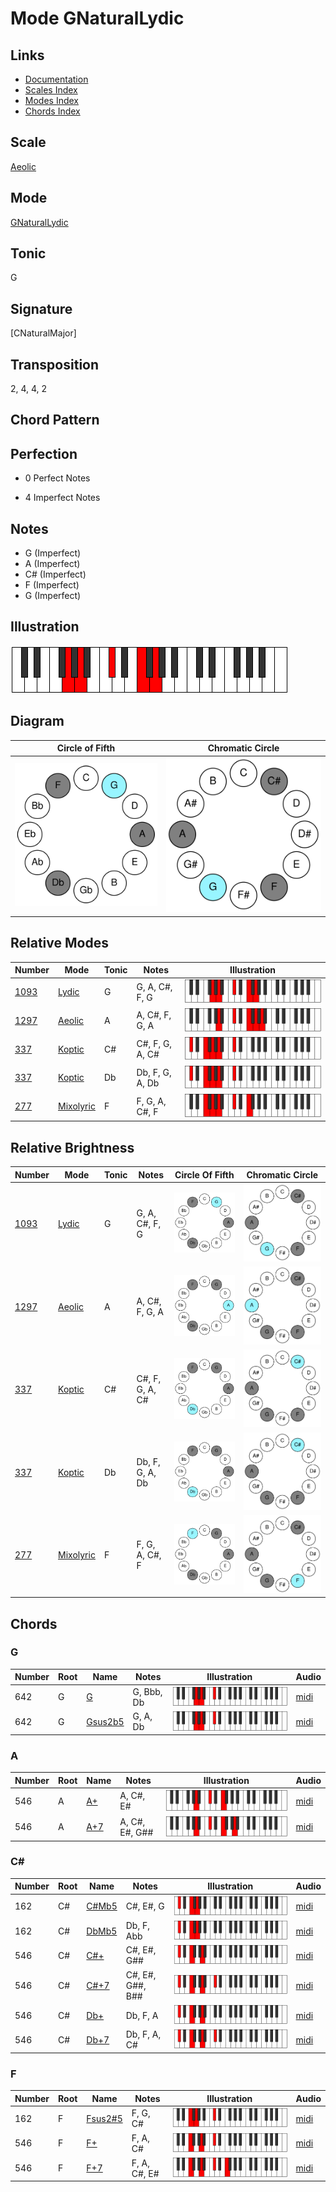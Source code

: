 # Mode GNaturalLydic

## Links

- [Documentation](README.md)
- [Scales Index](Scales.md)
- [Modes Index](Modes.md)
- [Chords Index](Chords.md)

## Scale

[Aeolic](ScaleAeolic.md)

## Mode

[GNaturalLydic](ModeGNaturalLydic.md)

## Tonic

G

## Signature

[CNaturalMajor]

## Transposition

2, 4, 4, 2

## Chord Pattern



## Perfection

 - 0 Perfect Notes

 - 4 Imperfect Notes

## Notes

- G (Imperfect)
- A (Imperfect)
- C# (Imperfect)
- F (Imperfect)
- G (Imperfect)

## Illustration

![GNaturalLydic](ModeGNaturalLydic.png)

## Diagram

| Circle of Fifth | Chromatic Circle |
|-----------------|------------------|
| ![GNaturalLydic](CircleOfFifthModeGNaturalLydic.svg) | ![GNaturalLydic](ChromaticCircleModeGNaturalLydic.svg) |
## Relative Modes

| Number | Mode | Tonic | Notes | Illustration |
|--------|------|-------|-------|--------------|
| [1093](https://ianring.com/musictheory/scales/1093) | [Lydic](ModeLydic.md) | G | G, A, C#, F, G | ![GNaturalLydic](ModeGNaturalLydic.png) |
| [1297](https://ianring.com/musictheory/scales/1297) | [Aeolic](ModeAeolic.md) | A | A, C#, F, G, A | ![ANaturalAeolic](ModeANaturalAeolic.png) |
| [337](https://ianring.com/musictheory/scales/337) | [Koptic](ModeKoptic.md) | C# | C#, F, G, A, C# | ![CSharpKoptic](ModeCSharpKoptic.png) |
| [337](https://ianring.com/musictheory/scales/337) | [Koptic](ModeKoptic.md) | Db | Db, F, G, A, Db | ![DFlatKoptic](ModeDFlatKoptic.png) |
| [277](https://ianring.com/musictheory/scales/277) | [Mixolyric](ModeMixolyric.md) | F | F, G, A, C#, F | ![FNaturalMixolyric](ModeFNaturalMixolyric.png) |
## Relative Brightness

| Number | Mode | Tonic | Notes | Circle Of Fifth | Chromatic Circle |
|--------|------|-------|-------|-----------------|------------------|
| [1093](https://ianring.com/musictheory/scales/1093) | [Lydic](ModeLydic.md) | G | G, A, C#, F, G | ![GNaturalLydic](CircleOfFifthModeGNaturalLydic.svg) | ![GNaturalLydic](ChromaticCircleModeGNaturalLydic.svg) |
| [1297](https://ianring.com/musictheory/scales/1297) | [Aeolic](ModeAeolic.md) | A | A, C#, F, G, A | ![ANaturalAeolic](CircleOfFifthModeANaturalAeolic.svg) | ![ANaturalAeolic](ChromaticCircleModeANaturalAeolic.svg) |
| [337](https://ianring.com/musictheory/scales/337) | [Koptic](ModeKoptic.md) | C# | C#, F, G, A, C# | ![CSharpKoptic](CircleOfFifthModeCSharpKoptic.svg) | ![CSharpKoptic](ChromaticCircleModeCSharpKoptic.svg) |
| [337](https://ianring.com/musictheory/scales/337) | [Koptic](ModeKoptic.md) | Db | Db, F, G, A, Db | ![DFlatKoptic](CircleOfFifthModeDFlatKoptic.svg) | ![DFlatKoptic](ChromaticCircleModeDFlatKoptic.svg) |
| [277](https://ianring.com/musictheory/scales/277) | [Mixolyric](ModeMixolyric.md) | F | F, G, A, C#, F | ![FNaturalMixolyric](CircleOfFifthModeFNaturalMixolyric.svg) | ![FNaturalMixolyric](ChromaticCircleModeFNaturalMixolyric.svg) |

## Chords

### G

| Number | Root | Name | Notes | Illustration | Audio |
|--------|------|------|-------|--------------|-------|
| 642 | G | [G](ChordGNaturalDiminishedFlatThird.md) | G, Bbb, Db | ![G](ChordGNaturalDiminishedFlatThirdRootPosition.png) | [midi](ChordGNaturalDiminishedFlatThirdRootPosition.mid) |
| 642 | G | [Gsus2b5](ChordGNaturalSuspendedSecondFlatFifth.md) | G, A, Db | ![Gsus2b5](ChordGNaturalSuspendedSecondFlatFifthRootPosition.png) | [midi](ChordGNaturalSuspendedSecondFlatFifthRootPosition.mid) |

### A

| Number | Root | Name | Notes | Illustration | Audio |
|--------|------|------|-------|--------------|-------|
| 546 | A | [A+](ChordANaturalAugmented.md) | A, C#, E# | ![A+](ChordANaturalAugmentedRootPosition.png) | [midi](ChordANaturalAugmentedRootPosition.mid) |
| 546 | A | [A+7](ChordANaturalAugmentedAugmentedSeventh.md) | A, C#, E#, G## | ![A+7](ChordANaturalAugmentedAugmentedSeventhRootPosition.png) | [midi](ChordANaturalAugmentedAugmentedSeventhRootPosition.mid) |

### C#

| Number | Root | Name | Notes | Illustration | Audio |
|--------|------|------|-------|--------------|-------|
| 162 | C# | [C#Mb5](ChordCSharpMajorFlatFifth.md) | C#, E#, G | ![C#Mb5](ChordCSharpMajorFlatFifthRootPosition.png) | [midi](ChordCSharpMajorFlatFifthRootPosition.mid) |
| 162 | C# | [DbMb5](ChordDFlatMajorFlatFifth.md) | Db, F, Abb | ![DbMb5](ChordDFlatMajorFlatFifthRootPosition.png) | [midi](ChordDFlatMajorFlatFifthRootPosition.mid) |
| 546 | C# | [C#+](ChordCSharpAugmented.md) | C#, E#, G## | ![C#+](ChordCSharpAugmentedRootPosition.png) | [midi](ChordCSharpAugmentedRootPosition.mid) |
| 546 | C# | [C#+7](ChordCSharpAugmentedAugmentedSeventh.md) | C#, E#, G##, B## | ![C#+7](ChordCSharpAugmentedAugmentedSeventhRootPosition.png) | [midi](ChordCSharpAugmentedAugmentedSeventhRootPosition.mid) |
| 546 | C# | [Db+](ChordDFlatAugmented.md) | Db, F, A | ![Db+](ChordDFlatAugmentedRootPosition.png) | [midi](ChordDFlatAugmentedRootPosition.mid) |
| 546 | C# | [Db+7](ChordDFlatAugmentedAugmentedSeventh.md) | Db, F, A, C# | ![Db+7](ChordDFlatAugmentedAugmentedSeventhRootPosition.png) | [midi](ChordDFlatAugmentedAugmentedSeventhRootPosition.mid) |

### F

| Number | Root | Name | Notes | Illustration | Audio |
|--------|------|------|-------|--------------|-------|
| 162 | F | [Fsus2#5](ChordFNaturalSuspendedSecondSharpFifth.md) | F, G, C# | ![Fsus2#5](ChordFNaturalSuspendedSecondSharpFifthRootPosition.png) | [midi](ChordFNaturalSuspendedSecondSharpFifthRootPosition.mid) |
| 546 | F | [F+](ChordFNaturalAugmented.md) | F, A, C# | ![F+](ChordFNaturalAugmentedRootPosition.png) | [midi](ChordFNaturalAugmentedRootPosition.mid) |
| 546 | F | [F+7](ChordFNaturalAugmentedAugmentedSeventh.md) | F, A, C#, E# | ![F+7](ChordFNaturalAugmentedAugmentedSeventhRootPosition.png) | [midi](ChordFNaturalAugmentedAugmentedSeventhRootPosition.mid) |

